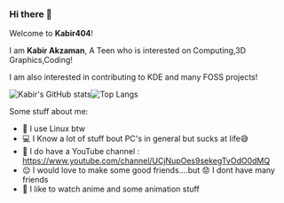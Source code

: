 ### Hi there 👋


Welcome to **Kabir404**!

I am **Kabir Akzaman**, A Teen who is interested on Computing,3D Graphics,Coding!

I am also interested in contributing to KDE and many FOSS projects!


![Kabir's GitHub stats](https://github-readme-stats.vercel.app/api?username=Kabir404&show_icons=true&theme=github_dark&hide_border=true)![Top Langs](https://github-readme-stats.vercel.app/api/top-langs/?username=Kabir404&layout=compact&show_icons=true&theme=github_dark&hide_border=true)


Some stuff about me:
+ 🐧 I use Linux btw
+ 💻 I Know a lot of stuff bout PC's in general but sucks at life😅
+ 📣 I do have a YouTube channel : https://www.youtube.com/channel/UCjNupOes9sekegTvOdO0dMQ
+ 😌 I would love to make some good friends....but 😟 I dont have many friends
+ 🎥 I like to watch anime and some animation stuff

